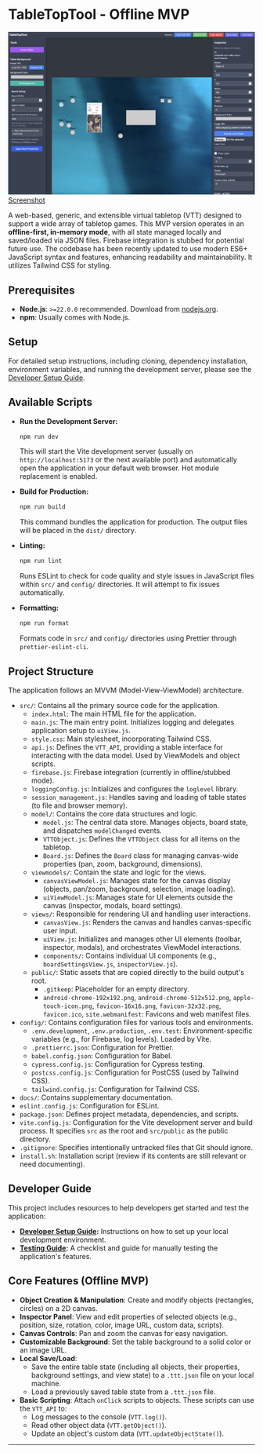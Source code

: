 # TableTopTool - Offline MVP

![Screenshot](docs/TTTScreenshot.png)
[Screenshot](docs/TTTScreenshot.png)

A web-based, generic, and extensible virtual tabletop (VTT) designed to support a wide array of tabletop games. This MVP version operates in an **offline-first, in-memory mode**, with all state managed locally and saved/loaded via JSON files. Firebase integration is stubbed for potential future use. The codebase has been recently updated to use modern ES6+ JavaScript syntax and features, enhancing readability and maintainability. It utilizes Tailwind CSS for styling.

## Prerequisites

- **Node.js**: `>=22.0.0` recommended. Download from [nodejs.org](https://nodejs.org/).
- **npm**: Usually comes with Node.js.

## Setup

For detailed setup instructions, including cloning, dependency installation, environment variables, and running the development server, please see the [Developer Setup Guide](./docs/developer_setup.md).

## Available Scripts

- **Run the Development Server:**

     ```bash
     npm run dev
     ```

     This will start the Vite development server (usually on `http://localhost:5173` or the next available port) and automatically open the application in your default web browser. Hot module replacement is enabled.

- **Build for Production:**

     ```bash
     npm run build
     ```

     This command bundles the application for production. The output files will be placed in the `dist/` directory.

- **Linting:**
     ```bash
     npm run lint
     ```
     Runs ESLint to check for code quality and style issues in JavaScript files within `src/` and `config/` directories. It will attempt to fix issues automatically.

- **Formatting:**
     ```bash
     npm run format
     ```
     Formats code in `src/` and `config/` directories using Prettier through `prettier-eslint-cli`.

## Project Structure

The application follows an MVVM (Model-View-ViewModel) architecture.

- `src/`: Contains all the primary source code for the application.
    - `index.html`: The main HTML file for the application.
    - `main.js`: The main entry point. Initializes logging and delegates application setup to `uiView.js`.
    - `style.css`: Main stylesheet, incorporating Tailwind CSS.
    - `api.js`: Defines the `VTT_API`, providing a stable interface for interacting with the data model. Used by ViewModels and object scripts.
    - `firebase.js`: Firebase integration (currently in offline/stubbed mode).
    - `loggingConfig.js`: Initializes and configures the `loglevel` library.
    - `session_management.js`: Handles saving and loading of table states (to file and browser memory).
    - `model/`: Contains the core data structures and logic.
        - `model.js`: The central data store. Manages objects, board state, and dispatches `modelChanged` events.
        - `VTTObject.js`: Defines the `VTTObject` class for all items on the tabletop.
        - `Board.js`: Defines the `Board` class for managing canvas-wide properties (pan, zoom, background, dimensions).
    - `viewmodels/`: Contain the state and logic for the views.
        - `canvasViewModel.js`: Manages state for the canvas display (objects, pan/zoom, background, selection, image loading).
        - `uiViewModel.js`: Manages state for UI elements outside the canvas (inspector, modals, board settings).
    - `views/`: Responsible for rendering UI and handling user interactions.
        - `canvasView.js`: Renders the canvas and handles canvas-specific user input.
        - `uiView.js`: Initializes and manages other UI elements (toolbar, inspector, modals), and orchestrates ViewModel interactions.
        - `components/`: Contains individual UI components (e.g., `boardSettingsView.js`, `inspectorView.js`).
    - `public/`: Static assets that are copied directly to the build output's root.
        - `.gitkeep`: Placeholder for an empty directory.
        - `android-chrome-192x192.png`, `android-chrome-512x512.png`, `apple-touch-icon.png`, `favicon-16x16.png`, `favicon-32x32.png`, `favicon.ico`, `site.webmanifest`: Favicons and web manifest files.
- `config/`: Contains configuration files for various tools and environments.
    - `.env.development`, `.env.production`, `.env.test`: Environment-specific variables (e.g., for Firebase, log levels). Loaded by Vite.
    - `.prettierrc.json`: Configuration for Prettier.
    - `babel.config.json`: Configuration for Babel.
    - `cypress.config.js`: Configuration for Cypress testing.
    - `postcss.config.js`: Configuration for PostCSS (used by Tailwind CSS).
    - `tailwind.config.js`: Configuration for Tailwind CSS.
- `docs/`: Contains supplementary documentation.
- `eslint.config.js`: Configuration for ESLint.
- `package.json`: Defines project metadata, dependencies, and scripts.
- `vite.config.js`: Configuration for the Vite development server and build process. It specifies `src` as the root and `src/public` as the public directory.
- `.gitignore`: Specifies intentionally untracked files that Git should ignore.
- `install.sh`: Installation script (review if its contents are still relevant or need documenting).

## Developer Guide

This project includes resources to help developers get started and test the application:

- **[Developer Setup Guide](./docs/developer_setup.md):** Instructions on how to set up your local development environment.
- **[Testing Guide](./docs/testing_guide.md):** A checklist and guide for manually testing the application's features.

## Core Features (Offline MVP)

- **Object Creation & Manipulation**: Create and modify objects (rectangles, circles) on a 2D canvas.
- **Inspector Panel**: View and edit properties of selected objects (e.g., position, size, rotation, color, image URL, custom data, scripts).
- **Canvas Controls**: Pan and zoom the canvas for easy navigation.
- **Customizable Background**: Set the table background to a solid color or an image URL.
- **Local Save/Load**:
     - Save the entire table state (including all objects, their properties, background settings, and view state) to a `.ttt.json` file on your local machine.
     - Load a previously saved table state from a `.ttt.json` file.
- **Basic Scripting**: Attach `onClick` scripts to objects. These scripts can use the `VTT_API` to:
     - Log messages to the console (`VTT.log()`).
     - Read other object data (`VTT.getObject()`).
     - Update an object's custom data (`VTT.updateObjectState()`).

---
